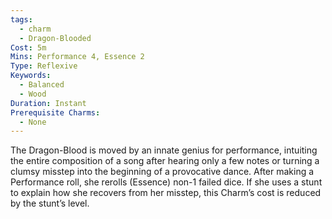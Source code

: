 ```yaml
---
tags:
  - charm
  - Dragon-Blooded
Cost: 5m
Mins: Performance 4, Essence 2
Type: Reflexive
Keywords:
  - Balanced
  - Wood
Duration: Instant
Prerequisite Charms:
  - None
---
```

The Dragon-Blood is moved by an innate genius for performance, intuiting the entire composition of a song after hearing only a few notes or turning a clumsy misstep into the beginning of a provocative dance. After making a Performance roll, she rerolls (Essence) non-1 failed dice. If she uses a stunt to explain how she recovers from her misstep, this Charm’s cost is reduced by the stunt’s level.